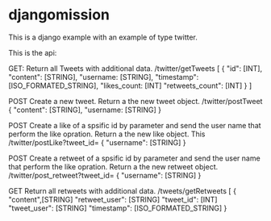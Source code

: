 # djangomission

This is a django example with an example of type twitter.

This is the api:

GET:
Return all Tweets with additional data.
/twitter/getTweets
[
 {
   "id": [INT],
   "content": [STRING],
   "username: [STRING],
   "timestamp": [ISO_FORMATED_STRING],
   "likes_count: [INT]
    "retweets_count": [INT]
 }
]

POST
Create a new tweet.
Return a the new tweet object.
/twitter/postTweet
{
 "content": [STRING],
  "username: [STRING]
}

POST
Create a like of a spsific id by parameter and send the user name that perform the like opration.
Return a the new like object.
This 
/twitter/postLike?tweet_id=
{
  "username": [STRING]
}

POST
Create a retweet of a spsific id by parameter and send the user name that perform the like opration.
Return a the new retweet object.
/twitter/post_retweet?tweet_id=
{
  "username": [STRING]
}

GET
Return all retweets with additional data.
/tweets/getRetweets
[
 {
 "content",[STRING]
 "retweet_user": [STRING]
  "tweet_id": [INT]
  "tweet_user": [STRING]
  "timestamp": [ISO_FORMATED_STRING]
}
